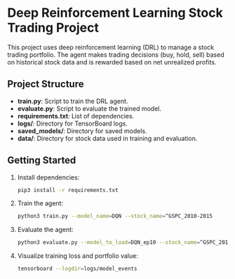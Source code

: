 # Deep Reinforcement Learning Stock Trading Project

This project uses deep reinforcement learning (DRL) to manage a stock trading portfolio. The agent makes trading decisions (buy, hold, sell) based on historical stock data and is rewarded based on net unrealized profits.

## Project Structure

- **train.py**: Script to train the DRL agent.
- **evaluate.py**: Script to evaluate the trained model.
- **requirements.txt**: List of dependencies.
- **logs/**: Directory for TensorBoard logs.
- **saved_models/**: Directory for saved models.
- **data/**: Directory for stock data used in training and evaluation.

## Getting Started

1. Install dependencies:
   ```bash
   pip3 install -r requirements.txt
   ```

2. Train the agent:
   ```bash
   python3 train.py --model_name=DQN --stock_name=^GSPC_2010-2015
   ```

3. Evaluate the agent:
   ```bash
   python3 evaluate.py --model_to_load=DQN_ep10 --stock_name=^GSPC_2018
   ```

4. Visualize training loss and portfolio value:
   ```bash
   tensorboard --logdir=logs/model_events
   ```
